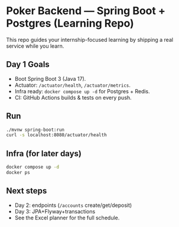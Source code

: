 # Poker Backend — Spring Boot + Postgres (Learning Repo)

This repo guides your internship-focused learning by shipping a real service while you learn.

## Day 1 Goals
- Boot Spring Boot 3 (Java 17).
- Actuator: `/actuator/health`, `/actuator/metrics`.
- Infra ready: `docker compose up -d` for Postgres + Redis.
- CI: GitHub Actions builds & tests on every push.

## Run
```bash
./mvnw spring-boot:run
curl -s localhost:8080/actuator/health
```

## Infra (for later days)
```bash
docker compose up -d
docker ps
```

## Next steps
- Day 2: endpoints (`/accounts` create/get/deposit)
- Day 3: JPA+Flyway+transactions
- See the Excel planner for the full schedule.
